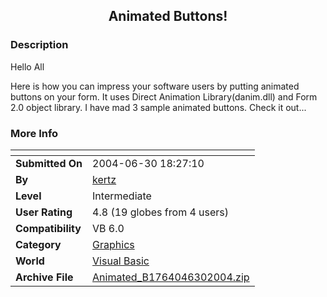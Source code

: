 ﻿<div align="center">

## Animated Buttons\!


</div>

### Description

Hello All

Here is how you can impress your software users by putting animated buttons on your form. It uses Direct Animation Library(danim.dll) and Form 2.0 object library. I have mad 3 sample animated buttons. Check it out...
 
### More Info
 


<span>             |<span>
---                |---
**Submitted On**   |2004-06-30 18:27:10
**By**             |[kertz](https://github.com/Planet-Source-Code/PSCIndex/blob/master/ByAuthor/kertz.md)
**Level**          |Intermediate
**User Rating**    |4.8 (19 globes from 4 users)
**Compatibility**  |VB 6\.0
**Category**       |[Graphics](https://github.com/Planet-Source-Code/PSCIndex/blob/master/ByCategory/graphics__1-46.md)
**World**          |[Visual Basic](https://github.com/Planet-Source-Code/PSCIndex/blob/master/ByWorld/visual-basic.md)
**Archive File**   |[Animated\_B1764046302004\.zip](https://github.com/Planet-Source-Code/kertz-animated-buttons__1-54671/archive/master.zip)








